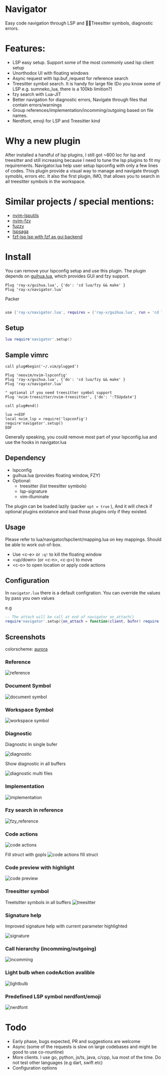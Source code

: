 # Navigator

Easy code navigation through LSP and 🌲🏡Treesitter symbols, diagnostic errors.

# Features:

- LSP easy setup. Support some of the most commonly used lsp client setup
- Unorthodox UI with floating windows
- Async request with lsp.buf_request for reference search
- Treesitter symbol search. It is handy for large file (Do you know some of LSP e.g. sumneko_lua, there is a 100kb limition?)
- fzy search with Lua-JIT
- Better navigation for diagnostic errors, Navigate through files that contain errors/warnings
- Group references/implementation/incomming/outgoing based on file names.
- Nerdfont, emoji for LSP and Treesitter kind

# Why a new plugin

After installed a handful of lsp plugins, I still got ~800 loc for lsp and treesitter and still increasing because I need
to tune the lsp plugins to fit my requirements. Navigator.lua help user setup lspconfig with only a few lines of codes.
This plugin provide a visual way to manage and navigate through symobls, errors etc.
It also the first plugin, IMO, that allows you to search in all treesitter symbols in the workspace.

# Similar projects / special mentions:

- [nvim-lsputils](https://github.com/RishabhRD/nvim-lsputils)
- [nvim-fzy](https://github.com/mfussenegger/nvim-fzy.git)
- [fuzzy](https://github.com/amirrezaask/fuzzy.nvim)
- [lspsaga](https://github.com/glepnir/lspsaga.nvim)
- [fzf-lsp lsp with fzf as gui backend](https://github.com/gfanto/fzf-lsp.nvim)

# Install

You can remove your lspconfig setup and use this plugin.
The plugin depends on [guihua.lua](https://github.com/ray-x/guihua.lua), which provides GUI and fzy support.

```vim
Plug 'ray-x/guihua.lua', {'do': 'cd lua/fzy && make' }
Plug 'ray-x/navigator.lua'
```

Packer

```lua

use {'ray-x/navigator.lua', requires = {'ray-x/guihua.lua', run = 'cd lua/fzy && make'}}

```

## Setup

```lua
lua require'navigator'.setup()
```

## Sample vimrc

```vim
call plug#begin('~/.vim/plugged')

Plug 'neovim/nvim-lspconfig'
Plug 'ray-x/guihua.lua', {'do': 'cd lua/fzy && make' }
Plug 'ray-x/navigator.lua'

" optional if you need treesitter symbol support
Plug 'nvim-treesitter/nvim-treesitter', {'do': ':TSUpdate'}

call plug#end()

lua <<EOF
local nvim_lsp = require('lspconfig')
require'navigator'.setup()
EOF

```

Generally speaking, you could remove most part of your lspconfig.lua and use the hooks in navigator.lua

## Dependency

- lspconfig
- guihua.lua (provides floating window, FZY)
- Optional:
  - treesitter (list treesitter symbols)
  - lsp-signature
  - vim-illuminate

The plugin can be loaded lazily (packer `opt = true` ), And it will check if optional plugins existance and load those plugins only if they existed.

## Usage

Please refer to lua/navigator/lspclient/mapping.lua on key mappings. Should be able to work out-of-box.

- Use \<c-e\> or `:q!` to kill the floating window
- <up/down> (or \<c-n\>, \<c-p\>) to move
- \<c-o\> to open location or apply code actions

## Configuration

In `navigator.lua` there is a default configration. You can override the values by pass you own values

e.g

```lua
-- The attach will be call at end of navigator on_attach()
require'navigator'.setup({on_attach = function(client, bufnr) require 'illuminate'.on_attach(client)})
```

## Screenshots

colorscheme: [aurora](https://github.com/ray-x/aurora)

### Reference

![reference](https://github.com/ray-x/files/blob/master/img/navigator/ref.gif?raw=true)

### Document Symbol

![document symbol](https://github.com/ray-x/files/blob/master/img/navigator/doc_symbol.gif?raw=true)

### Workspace Symbol

![workspace symbol](https://github.com/ray-x/files/blob/master/img/navigator/workspace_symbol.gif?raw=true)

### Diagnostic

Diagnostic in single bufer

![diagnostic](https://github.com/ray-x/files/blob/master/img/navigator/diag.jpg?raw=true)

Show diagnostic in all buffers

![diagnostic multi files](https://github.com/ray-x/files/blob/master/img/navigator/diagnostic_multiplefiles.jpg?raw=true)

### Implementation

![implementation](https://github.com/ray-x/files/blob/master/img/navigator/implemention.jpg?raw=true)

### Fzy search in reference

![fzy_reference](https://github.com/ray-x/files/blob/master/img/navigator/fzy_reference.jpg?raw=true)

### Code actions

![code actions](https://github.com/ray-x/files/blob/master/img/navigator/codeaction.jpg?raw=true)

Fill struct with gopls
![code actions fill struct](https://github.com/ray-x/files/blob/master/img/navigator/fill_struct.gif?raw=true)

### Code preview with highlight

![code preview](https://github.com/ray-x/files/blob/master/img/navigator/preview_with_hl.jpg?raw=true)

### Treesitter symbol

Treetsitter symbols in all buffers
![treesitter](https://github.com/ray-x/files/blob/master/img/navigator/treesitter.jpg?raw=true)

### Signature help

Improved signature help with current parameter highlighted

![signature](https://github.com/ray-x/files/blob/master/img/navigator/signature_with_highlight.jpg?raw=true)

### Call hierarchy (incomming/outgoing)

![incomming](https://github.com/ray-x/files/blob/master/img/navigator/incomming.jpg?raw=true)

### Light bulb when codeAction avalible

![lightbulb](https://github.com/ray-x/files/blob/master/img/navigator/lightbulb.jpg?raw=true)

### Predefined LSP symbol nerdfont/emoji

![nerdfont](https://github.com/ray-x/files/blob/master/img/navigator/icon_nerd.jpg?raw=true)

# Todo

- Early phase, bugs expected, PR and suggestions are welcome
- Async (some of the requests is slow on large codebases and might be good to use co-rountine)
- More clients. I use go, python, js/ts, java, c/cpp, lua most of the time. Do not test other languages (e.g dart, swift etc)
- Configuration options
